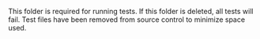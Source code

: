 This folder is required for running tests. 
If this folder is deleted, all tests will fail.
Test files have been removed from source control to minimize space used.